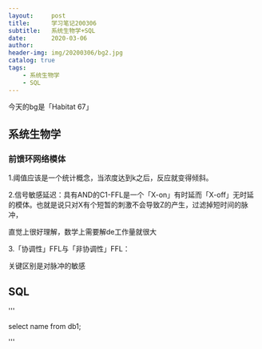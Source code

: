 ```yaml
---
layout:     post
title:      学习笔记200306
subtitle:   系统生物学+SQL
date:       2020-03-06
author:     
header-img: img/20200306/bg2.jpg
catalog: true
tags:
    - 系统生物学
    - SQL
---
```

今天的bg是「Habitat 67」
## 系统生物学
### 前馈环网络模体
1.阈值应该是一个统计概念，当浓度达到k之后，反应就变得倾斜。

2.信号敏感延迟：具有AND的C1-FFL是一个「X-on」有时延而「X-off」无时延的模体。也就是说只对X有个短暂的刺激不会导致Z的产生，过滤掉短时间的脉冲，

直觉上很好理解，数学上需要解de工作量就很大

3.「协调性」FFL与「非协调性」FFL：

关键区别是对脉冲的敏感


## SQL

'''

select name from db1;

'''